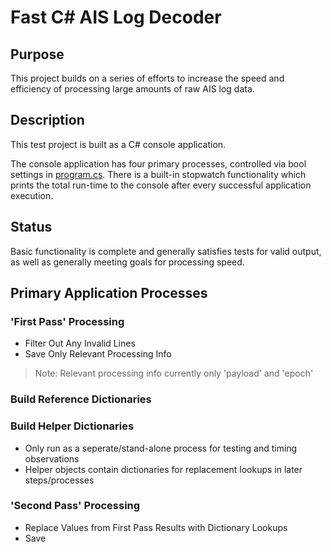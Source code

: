 # Fast C# AIS Log Decoder

## Purpose 

This project builds on a series of efforts to increase the speed and efficiency of processing large amounts of raw AIS log data.

## Description

This test project is built as a C# console application.

The console application has four primary processes, controlled via bool settings in [program.cs](https://github.com/mwmckenzie/fast-csharp-ais-log-decoder/blob/main/AisDataProcessing/Program.cs). There is a built-in stopwatch functionality which prints the total run-time to the console after every successful application execution.

## Status

Basic functionality is complete and generally satisfies tests for valid output, as well as generally meeting goals for processing speed.

## Primary Application Processes

### 'First Pass' Processing

- Filter Out Any Invalid Lines
- Save Only Relevant Processing Info

> Note: Relevant processing info currently only 'payload' and 'epoch'

### Build Reference Dictionaries

### Build Helper Dictionaries 

- Only run as a seperate/stand-alone process for testing and timing observations
- Helper objects contain dictionaries for replacement lookups in later steps/processes

### 'Second Pass' Processing

- Replace Values from First Pass Results with Dictionary Lookups
- Save
